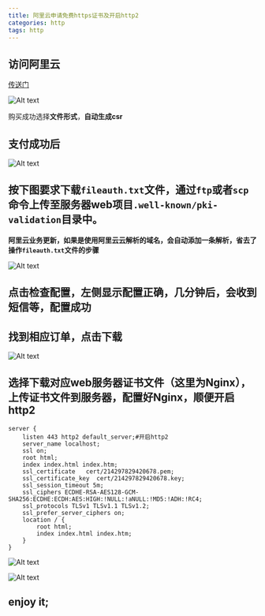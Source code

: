 ```yaml
---
title: 阿里云申请免费https证书及开启http2
categories: http
tags: http
---
```


## 访问阿里云

[传送门](https://common-buy.aliyun.com/?spm=5176.2020520163.cas.4.dadd4e672GmJz&commodityCode=cas#/buy)

![Alt text](https://ws1.sinaimg.cn/large/005H70QEgy1fpupctwpeoj30zl0hrgns.jpg)

购买成功选择**文件形式**，**自动生成csr**

## 支付成功后

![Alt text](https://ws1.sinaimg.cn/large/005H70QEgy1fpupe4p1l3j30b10903zp.jpg)

## 按下图要求下载`fileauth.txt`文件，通过`ftp`或者`scp`命令上传至服务器web项目`.well-known/pki-validation`目录中。
**阿里云业务更新，如果是使用阿里云云解析的域名，会自动添加一条解析，省去了操作`fileauth.txt`文件的步骤**

![Alt text](https://ws1.sinaimg.cn/large/005H70QEgy1fpupes6yc2j319f0hsk7a.jpg)

## 点击**检查配置**，左侧显示配置正确，几分钟后，会收到短信等，配置成功

## 找到相应订单，点击**下载**

![Alt text](https://ws1.sinaimg.cn/large/005H70QEgy1fpupf7hb4tj31fb0be41j.jpg)

## 选择下载对应web服务器证书文件（这里为Nginx），上传证书文件到服务器，配置好Nginx，顺便开启http2
```
server {
    listen 443 http2 default_server;#开启http2
    server_name localhost;
    ssl on;
    root html;
    index index.html index.htm;
    ssl_certificate   cert/214297829420678.pem;
    ssl_certificate_key  cert/214297829420678.key;
    ssl_session_timeout 5m;
    ssl_ciphers ECDHE-RSA-AES128-GCM-SHA256:ECDHE:ECDH:AES:HIGH:!NULL:!aNULL:!MD5:!ADH:!RC4;
    ssl_protocols TLSv1 TLSv1.1 TLSv1.2;
    ssl_prefer_server_ciphers on;
    location / {
        root html;
        index index.html index.htm;
    }
}
```

![Alt text](https://ws1.sinaimg.cn/large/005H70QEgy1fpupg2viikj319m0hg420.jpg)

![Alt text](https://ws1.sinaimg.cn/large/005H70QEgy1fpuphaqq8jj317r0dn411.jpg)

## enjoy it;
